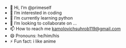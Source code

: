- 👋 Hi, I’m @primeself
- 👀 I’m interested in coding
- 🌱 I’m currently learning python 
- 💞️ I’m looking to collaborate on ...
- 📫 How to reach me kamolovichsuhrob119@gmail.com
- 😄 Pronouns: he/him/his
- ⚡ Fun fact: i like anime

<!---
primeself/primeself is a ✨ special ✨ repository because its `README.md` (this file) appears on your GitHub profile.
You can click the Preview link to take a look at your changes.
--->
